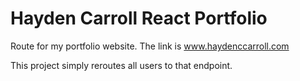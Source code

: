 # Hayden Carroll React Portfolio

Route for my portfolio website. The link is www.haydenccarroll.com

This project simply reroutes all users to that endpoint.